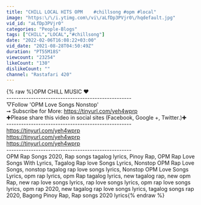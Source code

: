 ```yaml
---
title: "CHILL LOCAL HITS OPM    #chillsong #opm #local"
image: "https:\/\/i.ytimg.com\/vi\/aLfDp3PVjr0\/hqdefault.jpg"
vid_id: "aLfDp3PVjr0"
categories: "People-Blogs"
tags: ["CHILL","LOCAL","#chillsong"]
date: "2022-02-06T16:08:22+03:00"
vid_date: "2021-08-28T04:50:49Z"
duration: "PT55M18S"
viewcount: "23254"
likeCount: "130"
dislikeCount: ""
channel: "Rastafari 420"
---
```

{% raw %}OPM CHILL MUSIC ♥ <br />---------------------------------------------------<br />▽Follow 'OPM Love Songs Nonstop'<br />➞ Subscribe for More: <a rel="nofollow" target="blank" href="https://tinyurl.com/yeh4wprp">https://tinyurl.com/yeh4wprp</a><br />✚Please share this video in social sites (Facebook, Google +, Twitter.)✚<br />---------------------------------------------------<br /> <a rel="nofollow" target="blank" href="https://tinyurl.com/yeh4wprp">https://tinyurl.com/yeh4wprp</a><br /> <a rel="nofollow" target="blank" href="https://tinyurl.com/yeh4wprp">https://tinyurl.com/yeh4wprp</a><br /> <a rel="nofollow" target="blank" href="https://tinyurl.com/yeh4wprp">https://tinyurl.com/yeh4wprp</a><br />---------------------------------------------------<br />OPM Rap Songs 2020, Rap songs tagalog lyrics, Pinoy Rap, OPM Rap Love Songs With Lyrics, Tagalog Rap love Songs Lyrics, Nonstop OPM Rap Love Songs, nonstop tagalog rap love songs lyrics, Nonstop OPM Love Songs Lyrics, opm rap lyrics, opm Rap tagalog lyrics, new tagalog rap, new opm Rap, new rap love songs lyrics, rap love songs lyrics, opm rap love songs lyrics, opm rap 2020, new tagalog rap love songs lyrics, tagalog songs rap 2020, Bagong Pinoy Rap, Rap songs 2020 lyrics{% endraw %}
